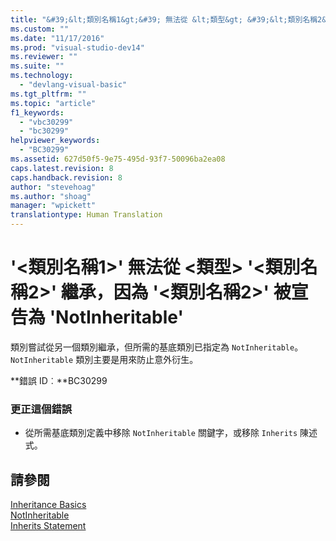 ```yaml
---
title: "&#39;&lt;類別名稱1&gt;&#39; 無法從 &lt;類型&gt; &#39;&lt;類別名稱2&gt;&#39; 繼承，因為 &#39;&lt;類別名稱2&gt;&#39; 被宣告為 &#39;NotInheritable&#39; | Microsoft Docs"
ms.custom: ""
ms.date: "11/17/2016"
ms.prod: "visual-studio-dev14"
ms.reviewer: ""
ms.suite: ""
ms.technology: 
  - "devlang-visual-basic"
ms.tgt_pltfrm: ""
ms.topic: "article"
f1_keywords: 
  - "vbc30299"
  - "bc30299"
helpviewer_keywords: 
  - "BC30299"
ms.assetid: 627d50f5-9e75-495d-93f7-50096ba2ea08
caps.latest.revision: 8
caps.handback.revision: 8
author: "stevehoag"
ms.author: "shoag"
manager: "wpickett"
translationtype: Human Translation
---
```

# &#39;&lt;類別名稱1&gt;&#39; 無法從 &lt;類型&gt; &#39;&lt;類別名稱2&gt;&#39; 繼承，因為 &#39;&lt;類別名稱2&gt;&#39; 被宣告為 &#39;NotInheritable&#39;
類別嘗試從另一個類別繼承，但所需的基底類別已指定為 `NotInheritable`。`NotInheritable` 類別主要是用來防止意外衍生。  
  
 **錯誤 ID︰**BC30299  
  
### 更正這個錯誤  
  
-   從所需基底類別定義中移除 `NotInheritable` 關鍵字，或移除 `Inherits` 陳述式。  
  
## 請參閱  
 [Inheritance Basics](../../visual-basic/programming-guide/language-features/objects-and-classes/inheritance-basics.md)   
 [NotInheritable](../../visual-basic/language-reference/modifiers/notinheritable.md)   
 [Inherits Statement](../../visual-basic/language-reference/statements/inherits-statement.md)